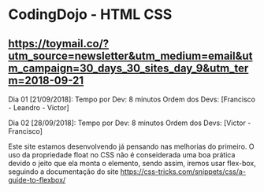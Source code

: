 # CodingDojo - HTML CSS
## https://toymail.co/?utm_source=newsletter&utm_medium=email&utm_campaign=30_days_30_sites_day_9&utm_term=2018-09-21

Dia 01 [21/09/2018]:
Tempo por Dev: 8 minutos
Ordem dos Devs: [Francisco - Leandro - Victor]

Dia 02 [28/09/2018]:
Tempo por Dev: 8 minutos
Ordem dos Devs: [Victor - Francisco]

Este site estamos desenvolvendo já pensando nas melhorias do primeiro. O uso da propriedade float no CSS não é conseiderada uma boa prática devido o jeito que ela monta o elemento, sendo assim, iremos usar flex-box, seguindo a documentação do site https://css-tricks.com/snippets/css/a-guide-to-flexbox/
